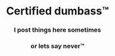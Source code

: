 
<h1 align="center">Certified dumbass™</h1>
<h3 align="center">I post things here sometimes</h3>
<h3 align="center">or lets say never™</h3>
